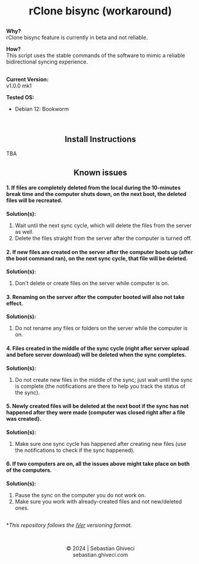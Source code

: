 # <p align="center"><b>rClone bisync (workaround)</b>

<b>Why?</b> <br>
rClone bisync feature is currently in beta and not reliable.

<b>How?</b><br>
This script uses the stable commands of the software to mimic a reliable bidirectional syncing experience.

##

<b>Current Version:</b><br>
v1.0.0 mk1

<b>Tested OS:</b><br>
- Debian 12: Bookworm

<br>

<h2 align="center">Install Instructions</h2>
TBA

<br>

<h2 align="center">Known issues</h2>
<h4>1. If files are completely deleted from the local during the 10-minutes break time and the computer shuts down, on the next boot, the deleted files will be recreated. </h4>

<b>Solution(s):</b>
1. Wait until the next sync cycle, which will delete the files from the server as well.
2. Delete the files straight from the server after the computer is turned off.

<h4>2. If new files are created on the server after the computer boots up (after the boot command ran), on the next sync cycle, that file will be deleted.</h4>

<b>Solution(s):</b>
1. Don't delete or create files on the server while computer is on.

<h4>3. Renaming on the server after the computer booted will also not take effect. </h4>

<b>Solution(s):</b>
1. Do not rename any files or folders on the server while the computer is on.

<h4>4. Files created in the middle of the sync cycle (right after server upload and before server download) will be deleted when the sync completes.</h4>

<b>Solution(s):</b>
1. Do not create new files in the middle of the sync; just wait until the sync is complete (the notifications are there to help you track the status of the sync).

<h4>5. Newly created files will be deleted at the next boot if the sync has not happened after they were made (computer was closed right after a file was created).</h4>

<b>Solution(s):</b>
1. Make sure one sync cycle has happened after creating new files (use the notifications to check if the sync happened).


<h4>6. If two computers are on, all the issues above might take place on both of the computers.</h4>

<b>Solution(s):</b>
1. Pause the sync on the computer you do not work on.
2. Make sure you work with already-created files and not new/deleted ones.

##
**This repository follows the [iVer](https://github.com/frontfacer/iVer) versioning format.*

<br>
<p align="center">© 2024 | Sebastian Ghiveci<br/>sebastian.ghiveci.com<br>